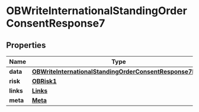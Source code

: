 # OBWriteInternationalStandingOrderConsentResponse7

## Properties
Name | Type | Description | Notes
------------ | ------------- | ------------- | -------------
**data** | [**OBWriteInternationalStandingOrderConsentResponse7Data**](OBWriteInternationalStandingOrderConsentResponse7Data.md) |  | 
**risk** | [**OBRisk1**](OBRisk1.md) |  | 
**links** | [**Links**](Links.md) |  |  [optional]
**meta** | [**Meta**](Meta.md) |  |  [optional]
